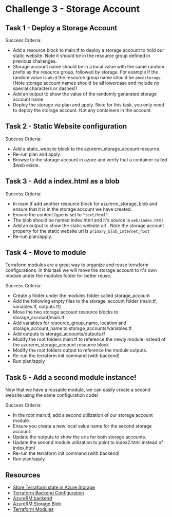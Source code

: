 # Challenge 3 - Storage Account


## Task 1 - Deploy a Storage Account

Success Criteria:

- Add a resource block to main.tf to deploy a storage account to hold our static website. Note it should be in the resource group defined in previous challenges.
- Storage account name should be in a local value with the same random prefix as the resource group, followed by storage. For example if the random value is `abcd` the resource group name should be `abcdstorage` (Note storage account names should be all lowercase and include no special characters or dashes!)
- Add an output to show the value of the randomly generated storage account name
- Deploy the storage via plan and apply.
  Note for this task, you only need to deploy the storage account. Not any containers in the account.
  
## Task 2 - Static Website configuration

Success Criteria:

- Add a static_website block to the azurerm_storage_account resource.
- Re-run plan and apply.
- Browse to the storage account in azure and verify that a container called $web exists.

## Task 3 - Add a index.html as a blob

Success Criteria:

- In main.tf add another resource block for azurerm_storage_blob and ensure that it is in the storage account we have created.
- Ensure the content type is set to `"text/html"`
- The blob should be named index.html and it's source is `web/index.html`
- Add an output to show the static website url . Note the storage account property for the static website url is `primary_blob_internet_host `
- Re-run plan/apply.
  
## Task 4 - Move to module

Terraform modules are a great way to organize and reuse terraform configurations. In this task we will move the storage account to it's own module under the modules folder for better reuse.

Success Criteria:

- Create a folder under the modules folder called storage_account
- Add the following empty files to the storage_account folder (main.tf, variables.tf, outputs.tf)
- Move the two storage account resource blocks to storage_account/main.tf
- Add variables for resource_group_name, location and storage_account_name to storage_accounts/variables.tf.
- Add outputs to storage_accounts/outputs.tf 
- Modify the root folders main.tf to reference the newly module instead of the azurerm_storage_account resource block.
- Modify the root folders output to reference the module outputs.
- Re-run the terraform init command (with backend)
- Run plan/apply

## Task 5 - Add a second module instance!

Now that we have a reusable module, we can easily create a second website using the same configuration code!

Success Criteria:

- In the root main.tf, add a second utilization of our storage account module.
- Ensure you create a new local value name for the second storage account.
- Update the outputs to show the urls for both storage accounts.
- Update the second module utilization to point to index2.html instead of index.html
- Re-run the terraform init command (with backend)
- Run plan/apply

## Resources

- [Store Terraform state in Azure Storage](https://learn.microsoft.com/en-us/azure/developer/terraform/store-state-in-azure-storage?tabs=azure-cli)
- [Terraform Backend Configuration](https://developer.hashicorp.com/terraform/language/settings/backends/configuration)
- [AzureRM backend](https://developer.hashicorp.com/terraform/language/settings/backends/azurerm)
- [AzureRM Storage Blob](https://registry.terraform.io/providers/hashicorp/azurerm/latest/docs/resources/storage_blob)
- [Terraform Modules](https://developer.hashicorp.com/terraform/language/modules)